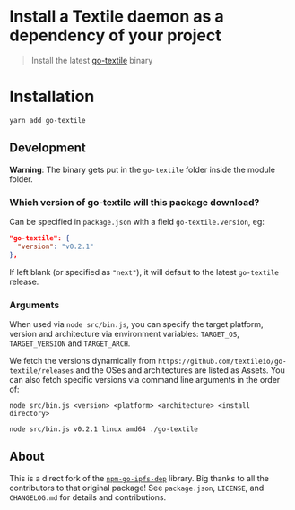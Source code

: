 Install a Textile daemon as a dependency of your project
========================================================


> Install the latest [go-textile](https://github.com/textileio/go-textile/) binary

# Installation

```
yarn add go-textile
```

## Development

**Warning**: The binary gets put in the `go-textile` folder inside the module folder.

### Which version of go-textile will this package download?

Can be specified in `package.json` with a field `go-textile.version`, eg:

```json
"go-textile": {
  "version": "v0.2.1"
},
```

If left blank (or specified as `"next"`), it will default to the latest `go-textile` release.

### Arguments

When used via `node src/bin.js`, you can specify the target platform, version and architecture via environment variables: `TARGET_OS`, `TARGET_VERSION` and `TARGET_ARCH`.

We fetch the versions dynamically from `https://github.com/textileio/go-textile/releases` and the OSes and architectures are listed as Assets. You can also fetch specific versions via command line arguments in the order of:

```
node src/bin.js <version> <platform> <architecture> <install directory>
```

```
node src/bin.js v0.2.1 linux amd64 ./go-textile
```

## About

This is a direct fork of the [`npm-go-ipfs-dep`](https://github.com/ipfs/npm-go-ipfs-dep) library. Big thanks to all the contributors to that original package! See `package.json`, `LICENSE`, and `CHANGELOG.md` for details and contributions.
